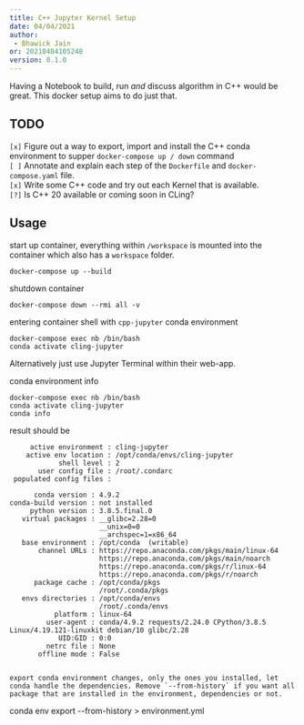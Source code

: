 ```yaml
---
title: C++ Jupyter Kernel Setup
date: 04/04/2021 
author:
 - Bhawick Jain
or: 20210404105248
version: 0.1.0
---
```


Having a Notebook to build, run _and_ discuss algorithm in C++ would be great. This docker setup aims to do just that.

## TODO
`[x]` Figure out a way to export, import and install the C++ conda environment to supper `docker-compose up / down` command  
`[ ]` Annotate and explain each step of the `Dockerfile` and `docker-compose.yaml` file.  
`[x]` Write some C++ code and try out each Kernel that is available.  
`[?]` Is C++ 20 available or coming soon in CLing?   


## Usage

start up container, everything within `/workspace` is mounted into the container which also has a `workspace` folder.
```
docker-compose up --build
```

shutdown container
```
docker-compose down --rmi all -v
```

entering container shell with `cpp-jupyter` conda environment
```
docker-compose exec nb /bin/bash
conda activate cling-jupyter
```
Alternatively just use Jupyter Terminal within their web-app.


conda environment info
```
docker-compose exec nb /bin/bash
conda activate cling-jupyter
conda info
```

result should be
```
     active environment : cling-jupyter
    active env location : /opt/conda/envs/cling-jupyter
            shell level : 2
       user config file : /root/.condarc
 populated config files : 
```

          conda version : 4.9.2
    conda-build version : not installed
         python version : 3.8.5.final.0
       virtual packages : __glibc=2.28=0
                          __unix=0=0
                          __archspec=1=x86_64
       base environment : /opt/conda  (writable)
           channel URLs : https://repo.anaconda.com/pkgs/main/linux-64
                          https://repo.anaconda.com/pkgs/main/noarch
                          https://repo.anaconda.com/pkgs/r/linux-64
                          https://repo.anaconda.com/pkgs/r/noarch
          package cache : /opt/conda/pkgs
                          /root/.conda/pkgs
       envs directories : /opt/conda/envs
                          /root/.conda/envs
               platform : linux-64
             user-agent : conda/4.9.2 requests/2.24.0 CPython/3.8.5 Linux/4.19.121-linuxkit debian/10 glibc/2.28
                UID:GID : 0:0
             netrc file : None
           offline mode : False


```

export conda environment changes, only the ones you installed, let conda handle the dependencies. Remove `--from-history` if you want all package that are installed in the environment, dependencies or not. 
```
conda env export --from-history > environment.yml
```
